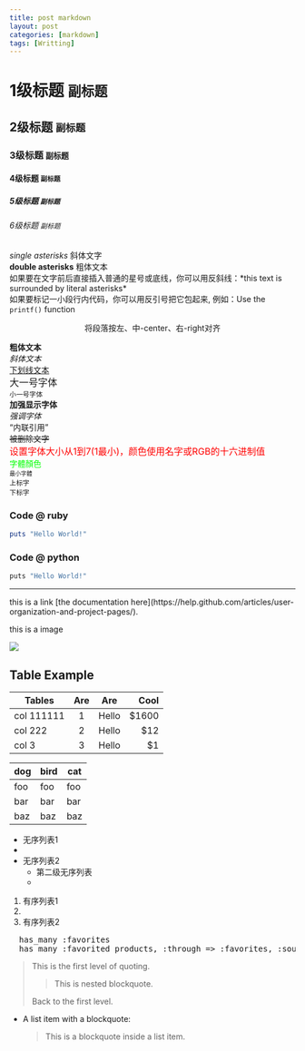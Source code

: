 ```yaml
---
title: post markdown
layout: post
categories: [markdown]
tags: [Writting]
---
```



# 1级标题   <small>副标题</small>
## 2级标题   <small>副标题</small>
### 3级标题   <small>副标题</small>
#### 4级标题   <small>副标题</small>
##### 5级标题   <small>副标题</small>
###### 6级标题   <small>副标题</small>
<!-- <h1>1级标题 <small>副标题</small></h1>
<h2>2级标题 <small>副标题</small></h2>
<h3>3级标题 <small>副标题</small></h3>
<h4>3级标题 <small>副标题</small></h4>
<h5>3级标题 <small>副标题</small></h5>
<h6>3级标题 <small>副标题</small></h6> -->

*single asterisks* 斜体文字 <br>
**double asterisks** 粗体文本  <br>
如果要在文字前后直接插入普通的星号或底线，你可以用反斜线：\*this text is surrounded by literal asterisks\*   <br>
如果要标记一小段行内代码，你可以用反引号把它包起来, 例如：Use the `printf()` function  <br>

<p align="center"> 将段落按左、中-center、右-right对齐 　 </p>
<b>粗体文本</b> <br>
<i>斜体文本</i> <br>
<u>下划线文本</u> <br>
<big>大一号字体</big> <br>
<small>小一号字体</small> <br>
<strong>加强显示字体</strong> <br>
<em>强调字体</em> <br>
<q>内联引用</q> <br>
<del> 被删除文字 </del> <br>
<font size="3" color="red">设置字体大小从1到7(1最小)，颜色使用名字或RGB的十六进制值</font> <br>
<font color = "00ff00">字體顏色</font> <br>
<font size="1">最小字體</font> <br>
<sup>上标字</sup> <br>
<sub>下标字</sub> <br>

### Code @ ruby
```ruby
puts "Hello World!"
```
### Code @ python
``` python
puts "Hello World!"
```

<hr>
this is a link
[the documentation here](https://help.github.com/articles/user-organization-and-project-pages/).

this is a image

![](http://upload-images.jianshu.io/upload_images/259-0ad0d0bfc1c608b6.jpg?imageMogr2/auto-orient/strip%7CimageView2/2/w/1240)
## Table Example

| Tables        | Are           | Are           | Cool     |
| ------------- |:-------------:|:-------------:|---------:|
| col 111111    |1              | Hello         | $1600    |
| col 222       |2              | Hello         |   $12    |
| col 3         |3              | Hello         |    $1    |

dog | bird | cat
----|------|----
foo | foo  | foo
bar | bar  | bar
baz | baz  | baz

* 无序列表1 <ul></ul> <li></li>  
* 无序列表2
  * 第二级无序列表
  *

1. 有序列表1 <ol></ol> <li></li>
2. 有序列表2

<pre>
  has_many :favorites
  has_many :favorited_products, :through => :favorites, :source => :product
</pre>

> This is the first level of quoting.
>
> > This is nested blockquote.
>
> Back to the first level.

*   A list item with a blockquote:
    > This is a blockquote
    > inside a list item.
